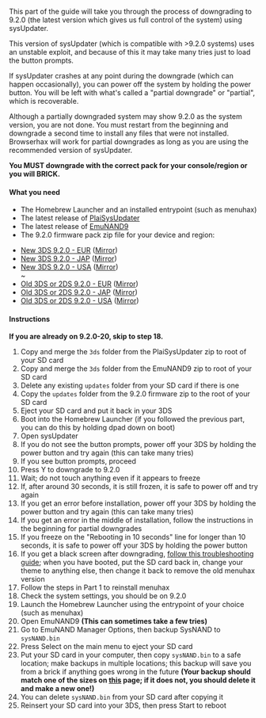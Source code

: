 This part of the guide will take you through the process of downgrading to 9.2.0 (the latest version which gives us full control of the system) using sysUpdater.

This version of sysUpdater (which is compatible with >9.2.0 systems) uses an unstable exploit, and because of this it may take many tries just to load the button prompts.

If sysUpdater crashes at any point during the downgrade (which can happen occasionally), you can power off the system by holding the power button. You will be left with what's called a "partial downgrade" or "partial", which is recoverable.

Although a partially downgraded system may show 9.2.0 as the system version, you are not done. You must restart from the beginning and downgrade a second time to install any files that were not installed. Browserhax will work for partial downgrades as long as you are using the recommended version of sysUpdater.

**You MUST downgrade with the correct pack for your console/region or you will BRICK.**

#### What you need

* The Homebrew Launcher and an installed entrypoint (such as menuhax)
* The latest release of [PlaiSysUpdater](https://github.com/Plailect/PlaiSysUpdater/releases/)
* The latest release of [EmuNAND9](https://github.com/d0k3/EmuNAND9/releases)
* The 9.2.0 firmware pack zip file for your device and region:
 +    [New 3DS 9.2.0 - EUR](https://mega.nz/#!F4U32b4B!tPhl3G0HEmzg5Pd5zQ29ndf1icQqU_LBoogygSL13EY
) ([Mirror](https://drive.google.com/open?id=0BzPfvjeuhqoDOWpMTWdybzF3TUU))    
 +    [New 3DS 9.2.0 - JAP](https://mega.nz/#!VxcF3TIK!Bm5LgFxo5V4Nepe9ZlWnx7bichE1V7p7pR_HqwimU5M
) ([Mirror](https://drive.google.com/file/d/0BzPfvjeuhqoDU2plUWwxa2gtV0E/view?usp=sharing))    
 +    [New 3DS 9.2.0 - USA](https://mega.nz/#!gslWiIoK!SF7uFk9rzWTK6oitCDoeAdvphcCzhKWsnTAMXw7zwOU
) ([Mirror](https://drive.google.com/file/d/0BzPfvjeuhqoDbEV2aTRjb1oxekE/view?usp=sharing))        
~    
 +    [Old 3DS or 2DS 9.2.0 - EUR](https://mega.nz/#!xh0wCRYQ!AaxVlej5jG4YPthojiI403alEtYfrkqq4FfdTy10EcU
) ([Mirror](https://drive.google.com/file/d/0BzPfvjeuhqoDT0oxaGxPSmJ5Rlk/view?usp=sharing))    
 +    [Old 3DS or 2DS 9.2.0 - JAP](https://mega.nz/#!dxMUgTDL!sWvpVP4yWL_H66sOMG9VCJh3xMGG0_GgaX22gTpRE24
) ([Mirror](https://drive.google.com/file/d/0BzPfvjeuhqoDNnNrXzh4UlFPNzQ/view?usp=sharing))    
 +    [Old 3DS or 2DS 9.2.0 - USA](https://mega.nz/#!VsMTFDIR!-TfpWoCcCNEky-EfWHFDb1Cf6Ob0VJL0oF01J2YD2Cs) ([Mirror](https://drive.google.com/file/d/0BzPfvjeuhqoDRVY4YWVsMjVqTkU/view?usp=sharing))

#### Instructions

**If you are already on 9.2.0-20, skip to step 18.**

1. Copy and merge the `3ds` folder from the PlaiSysUpdater zip to root of your SD card
2. Copy and merge the `3ds` folder from the EmuNAND9 zip to root of your SD card
2. Delete any existing `updates` folder from your SD card if there is one
3. Copy the `updates` folder from the 9.2.0 firmware zip to the root of your SD card
4. Eject your SD card and put it back in your 3DS
5. Boot into the Homebrew Launcher (if you followed the previous part, you can do this by holding dpad down on boot)
6. Open sysUpdater
7. If you do not see the button prompts, power off your 3DS by holding the power button and try again (this can take many tries)
8. If you see button prompts, proceed
9. Press Y to downgrade to 9.2.0
10. Wait; do not touch anything even if it appears to freeze
10. If, after around 30 seconds, it is still frozen, it is safe to power off and try again
11. If you get an error before installation, power off your 3DS by holding the power button and try again (this can take many tries)
12. If you get an error in the middle of installation, follow the instructions in the beginning for partial downgrades
13. If you freeze on the "Rebooting in 10 seconds" line for longer than 10 seconds, it is safe to power off your 3DS by holding the power button
14. If you get a black screen after downgrading, [follow this troubleshooting guide](https://github.com/Plailect/Guide/wiki/Troubleshooting#ts_sys_down); when you have booted, put the SD card back in, change your theme to anything else, then change it back to remove the old menuhax version
14. Follow the steps in Part 1 to reinstall menuhax
15. Check the system settings, you should be on 9.2.0
16. Launch the Homebrew Launcher using the entrypoint of your choice (such as menuhax)
17. Open EmuNAND9 **(This can sometimes take a few tries)**
18. Go to EmuNAND Manager Options, then backup SysNAND to `sysNAND.bin`
20. Press Select on the main menu to eject your SD card
21. Put your SD card in your computer, then copy `sysNAND.bin` to a safe location; make backups in multiple locations; this backup will save you from a brick if anything goes wrong in the future **(Your backup should match one of the sizes on [this](https://github.com/Plailect/Guide/wiki/NAND-Size) page; if it does not, you should delete it and make a new one!)**
22. You can delete `sysNAND.bin` from your SD card after copying it
23. Reinsert your SD card into your 3DS, then press Start to reboot